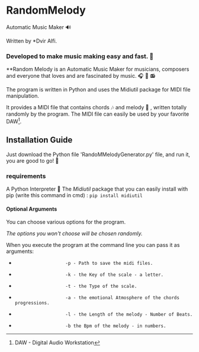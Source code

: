 # RandomMelody 
Automatic Music Maker :loud_sound:	

Written by *Dvir Alfi.

### Developed to make music making easy and fast. :musical_score:
**Random Melody is an Automatic Music Maker for musicians, composers and everyone that loves and are fascinated by music. :headphones: :microphone: :radio:

The program is written in Python and uses the Midiutil package for MIDI file manipulation.

It provides a MIDI file that contains chords :notes: and melody :musical_note: , written totally randomly by the program.
The MIDI file can easily be used by your favorite DAW[^1].


## Installation Guide 

Just download the Python file 'RandoMMelodyGenerator.py' file, and run it, you are good to go! :cartwheeling:

### requirements

A Python Interpreter :snake:
The *Midiutil* package that you can easily install with pip (write this command in cmd) : `pip install midiutil`

#### Optional Arguments

You can choose various options for the program.

*The options you won't choose will be chosen randomly.*

When you execute the program at the command line you can pass it as arguments:

-                        -p - Path to save the midi files.
-                        -k - the Key of the scale - a letter.
-                        -t - the Type of the scale.
-                        -a - the emotional Atmosphere of the chords progressions.
-                        -l - the Length of the melody - Number of Beats.
-                        -b the Bpm of the melody - in numbers.





[^1]:DAW - Digital Audio Workstation

